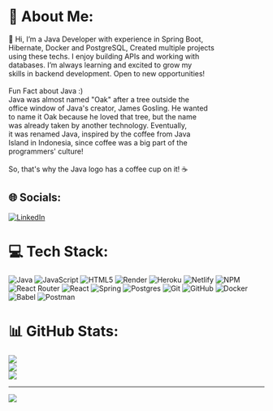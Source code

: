 # 💫 About Me:
👋 Hi, I’m a Java Developer with experience in Spring Boot, <br>Hibernate, Docker and PostgreSQL, Created multiple projects <br>using these techs. I enjoy building APIs and working with <br>databases. I’m always learning and excited to grow my<br>skills in backend development. Open to new opportunities!<br><br>Fun Fact about Java :)<br>Java was almost named "Oak" after a tree outside the <br>office window of Java's creator, James Gosling. He wanted<br>to name it Oak because he loved that tree, but the name<br>was already taken by another technology. Eventually, <br>it was renamed Java, inspired by the coffee from Java <br>Island in Indonesia, since coffee was a big part of the <br>programmers' culture!<br><br>So, that's why the Java logo has a coffee cup on it! ☕


## 🌐 Socials:
[![LinkedIn](https://img.shields.io/badge/LinkedIn-%230077B5.svg?logo=linkedin&logoColor=white)](https://linkedin.com/in/https://www.linkedin.com/in/krishnaoo7ks/) 

# 💻 Tech Stack:
![Java](https://img.shields.io/badge/java-%23ED8B00.svg?style=for-the-badge&logo=openjdk&logoColor=white) ![JavaScript](https://img.shields.io/badge/javascript-%23323330.svg?style=for-the-badge&logo=javascript&logoColor=%23F7DF1E) ![HTML5](https://img.shields.io/badge/html5-%23E34F26.svg?style=for-the-badge&logo=html5&logoColor=white) ![Render](https://img.shields.io/badge/Render-%46E3B7.svg?style=for-the-badge&logo=render&logoColor=white) ![Heroku](https://img.shields.io/badge/heroku-%23430098.svg?style=for-the-badge&logo=heroku&logoColor=white) ![Netlify](https://img.shields.io/badge/netlify-%23000000.svg?style=for-the-badge&logo=netlify&logoColor=#00C7B7) ![NPM](https://img.shields.io/badge/NPM-%23CB3837.svg?style=for-the-badge&logo=npm&logoColor=white) ![React Router](https://img.shields.io/badge/React_Router-CA4245?style=for-the-badge&logo=react-router&logoColor=white) ![React](https://img.shields.io/badge/react-%2320232a.svg?style=for-the-badge&logo=react&logoColor=%2361DAFB) ![Spring](https://img.shields.io/badge/spring-%236DB33F.svg?style=for-the-badge&logo=spring&logoColor=white) ![Postgres](https://img.shields.io/badge/postgres-%23316192.svg?style=for-the-badge&logo=postgresql&logoColor=white) ![Git](https://img.shields.io/badge/git-%23F05033.svg?style=for-the-badge&logo=git&logoColor=white) ![GitHub](https://img.shields.io/badge/github-%23121011.svg?style=for-the-badge&logo=github&logoColor=white) ![Docker](https://img.shields.io/badge/docker-%230db7ed.svg?style=for-the-badge&logo=docker&logoColor=white) ![Babel](https://img.shields.io/badge/Babel-F9DC3e?style=for-the-badge&logo=babel&logoColor=black) ![Postman](https://img.shields.io/badge/Postman-FF6C37?style=for-the-badge&logo=postman&logoColor=white)
# 📊 GitHub Stats:
![](https://github-readme-stats.vercel.app/api?username=krishnaoo7k&theme=dark&hide_border=true&include_all_commits=false&count_private=false)<br/>
![](https://github-readme-streak-stats.herokuapp.com/?user=krishnaoo7k&theme=dark&hide_border=true)<br/>
![](https://github-readme-stats.vercel.app/api/top-langs/?username=krishnaoo7k&theme=dark&hide_border=true&include_all_commits=false&count_private=false&layout=compact)

---
[![](https://visitcount.itsvg.in/api?id=krishnaoo7k&icon=0&color=0)](https://visitcount.itsvg.in)

<!-- Proudly created with GPRM ( https://gprm.itsvg.in ) -->
